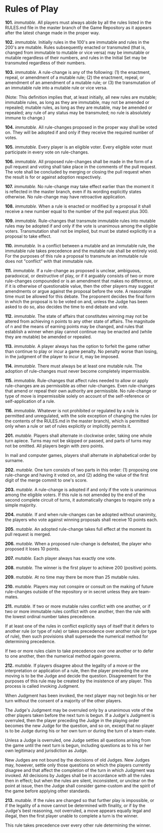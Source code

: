 Rules of Play
=============

**101.** *immutable.* All players must always abide by all the rules listed in the RULES.md file in the master branch of the Game Repository as it appears after the latest change made in the proper way.  


**102.** *immutable.* Initially rules in the 100's are immutable and rules in the 200's are mutable. Rules subsequently enacted or transmuted (that is, changed from immutable to mutable or vice versa) may be immutable or mutable regardless of their numbers, and rules in the Initial Set may be transmuted regardless of their numbers.


**103.** *immutable.* A rule-change is any of the following: (1) the enactment, repeal, or amendment of a mutable rule; (2) the enactment, repeal, or amendment of an amendment of a mutable rule; or (3) the transmutation of an immutable rule into a mutable rule or vice versa.

(Note: This definition implies that, at least initially, all new rules are mutable; immutable rules, as long as they are immutable, may not be amended or repealed; mutable rules, as long as they are mutable, may be amended or repealed; any rule of any status may be transmuted; no rule is absolutely immune to change.)


**104.** *immutable.* All rule-changes proposed in the proper way shall be voted on. They will be adopted if and only if they receive the required number of votes.


**105.** *immutable.* Every player is an eligible voter. Every eligible voter must participate in every vote on rule-changes.


**106.** *immutable.* All proposed rule-changes shall be made in the form of a pull request and voting shall take place in the comments of the pull request. The vote shall be concluded by merging or closing the pull request when the result is for or against adoption respectively.


**107.** *immutable.* No rule-change may take effect earlier than the moment it is reflected in the master branch, even if its wording explicitly states otherwise. No rule-change may have retroactive application.


**108.** *immutable.* When a rule is enacted or modified by a proposal it shall receive a new number equal to the number of the pull request plus 300.


**109.** *immutable.* Rule-changes that transmute immutable rules into mutable rules may be adopted if and only if the vote is unanimous among the eligible voters. Transmutation shall not be implied, but must be stated explicitly in a proposal to take effect.


**110.** *immutable.* In a conflict between a mutable and an immutable rule, the immutable rule takes precedence and the mutable rule shall be entirely void. For the purposes of this rule a proposal to transmute an immutable rule does not "conflict" with that immutable rule.


**111.** *immutable.* If a rule-change as proposed is unclear, ambiguous, paradoxical, or destructive of play, or if it arguably consists of two or more rule-changes compounded or is an amendment that makes no difference, or if it is otherwise of questionable value, then the other players may suggest amendments or argue against the proposal before the vote. A reasonable time must be allowed for this debate. The proponent decides the final form in which the proposal is to be voted on and, unless the Judge has been asked to do so, also decides the time to end debate and vote.


**112.** *immutable.* The state of affairs that constitutes winning may not be altered from achieving n points to any other state of affairs. The magnitude of n and the means of earning points may be changed, and rules that establish a winner when play cannot continue may be enacted and (while they are mutable) be amended or repealed.


**113.** *immutable.* A player always has the option to forfeit the game rather than continue to play or incur a game penalty. No penalty worse than losing, in the judgment of the player to incur it, may be imposed.


**114.** *immutable.* There must always be at least one mutable rule. The adoption of rule-changes must never become completely impermissible.


**115.** *immutable.* Rule-changes that affect rules needed to allow or apply rule-changes are as permissible as other rule-changes. Even rule-changes that amend or repeal their own authority are permissible. No rule-change or type of move is impermissible solely on account of the self-reference or self-application of a rule.


**116.** *immutable.* Whatever is not prohibited or regulated by a rule is permitted and unregulated, with the sole exception of changing the rules (or the contents of the RULES.md in the master branch), which is permitted only when a rule or set of rules explicitly or implicitly permits it.


**201.** *mutable.* Players shall alternate in clockwise order, taking one whole turn apiece. Turns may not be skipped or passed, and parts of turns may not be omitted. All players begin with zero points.

In mail and computer games, players shall alternate in alphabetical order by surname.


**202.** *mutable.* One turn consists of two parts in this order: (1) proposing one rule-change and having it voted on, and (2) adding the value of the first digit of the merge commit to one's score.


**203.** *mutable.* A rule-change is adopted if and only if the vote is unanimous among the eligible voters. If this rule is not amended by the end of the second complete circuit of turns, it automatically changes to require only a simple majority.


**204.** *mutable.* If and when rule-changes can be adopted without unanimity, the players who vote against winning proposals shall receive 10 points each.


**205.** *mutable.* An adopted rule-change takes full effect at the moment its pull request is merged.


**206.** *mutable.* When a proposed rule-change is defeated, the player who proposed it loses 10 points.


**207.** *mutable.* Each player always has exactly one vote.


**208.** *mutable.* The winner is the first player to achieve 200 (positive) points.


**209.** *mutable.* At no time may there be more than 25 mutable rules.


**210.** *mutable.* Players may not conspire or consult on the making of future rule-changes outside of the repository or in secret unless they are team-mates.


**211.** *mutable.* If two or more mutable rules conflict with one another, or if two or more immutable rules conflict with one another, then the rule with the lowest ordinal number takes precedence.

If at least one of the rules in conflict explicitly says of itself that it defers to another rule (or type of rule) or takes precedence over another rule (or type of rule), then such provisions shall supersede the numerical method for determining precedence.

If two or more rules claim to take precedence over one another or to defer to one another, then the numerical method again governs.


**212.** *mutable.* If players disagree about the legality of a move or the interpretation or application of a rule, then the player preceding the one moving is to be the Judge and decide the question. Disagreement for the purposes of this rule may be created by the insistence of any player. This process is called invoking Judgment.

When Judgment has been invoked, the next player may not begin his or her turn without the consent of a majority of the other players.

The Judge's Judgment may be overruled only by a unanimous vote of the other players taken before the next turn is begun. If a Judge's Judgment is overruled, then the player preceding the Judge in the playing order becomes the new Judge for the question, and so on, except that no player is to be Judge during his or her own turn or during the turn of a team-mate.

Unless a Judge is overruled, one Judge settles all questions arising from the game until the next turn is begun, including questions as to his or her own legitimacy and jurisdiction as Judge.

New Judges are not bound by the decisions of old Judges. New Judges may, however, settle only those questions on which the players currently disagree and that affect the completion of the turn in which Judgment was invoked. All decisions by Judges shall be in accordance with all the rules then in effect; but when the rules are silent, inconsistent, or unclear on the point at issue, then the Judge shall consider game-custom and the spirit of the game before applying other standards.


**213.** *mutable.* If the rules are changed so that further play is impossible, or if the legality of a move cannot be determined with finality, or if by the Judge's best reasoning, not overruled, a move appears equally legal and illegal, then the first player unable to complete a turn is the winner.

This rule takes precedence over every other rule determining the winner. 
